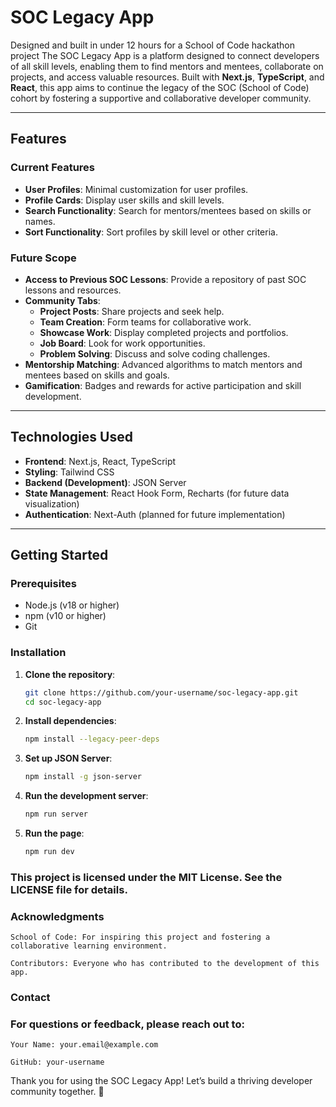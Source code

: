 # SOC Legacy App

Designed and built in under 12 hours for a School of Code hackathon project
The SOC Legacy App is a platform designed to connect developers of all skill levels, enabling them to find mentors and mentees, 
collaborate on projects, and access valuable resources. Built with **Next.js**, **TypeScript**, and **React**, 
this app aims to continue the legacy of the SOC (School of Code) cohort by fostering a supportive and collaborative developer community.

---

## Features

### Current Features
- **User Profiles**: Minimal customization for user profiles.
- **Profile Cards**: Display user skills and skill levels.
- **Search Functionality**: Search for mentors/mentees based on skills or names.
- **Sort Functionality**: Sort profiles by skill level or other criteria.

### Future Scope
- **Access to Previous SOC Lessons**: Provide a repository of past SOC lessons and resources.
- **Community Tabs**:
  - **Project Posts**: Share projects and seek help.
  - **Team Creation**: Form teams for collaborative work.
  - **Showcase Work**: Display completed projects and portfolios.
  - **Job Board**: Look for work opportunities.
  - **Problem Solving**: Discuss and solve coding challenges.
- **Mentorship Matching**: Advanced algorithms to match mentors and mentees based on skills and goals.
- **Gamification**: Badges and rewards for active participation and skill development.

---

## Technologies Used
- **Frontend**: Next.js, React, TypeScript
- **Styling**: Tailwind CSS
- **Backend (Development)**: JSON Server
- **State Management**: React Hook Form, Recharts (for future data visualization)
- **Authentication**: Next-Auth (planned for future implementation)

---

## Getting Started

### Prerequisites
- Node.js (v18 or higher)
- npm (v10 or higher)
- Git

### Installation
1. **Clone the repository**:
   ```bash
   git clone https://github.com/your-username/soc-legacy-app.git
   cd soc-legacy-app

2. **Install dependencies**:
   ```bash
   npm install --legacy-peer-deps
3. **Set up JSON Server**:
   ```bash
   npm install -g json-server
4. **Run the development server**:
   ```bash
   npm run server
5. **Run the page**:
   ```bash
   npm run dev


### This project is licensed under the MIT License. See the LICENSE file for details.
### Acknowledgments

    School of Code: For inspiring this project and fostering a collaborative learning environment.

    Contributors: Everyone who has contributed to the development of this app.

### Contact

### For questions or feedback, please reach out to:

    Your Name: your.email@example.com

    GitHub: your-username

Thank you for using the SOC Legacy App! Let’s build a thriving developer community together. 🚀

   

